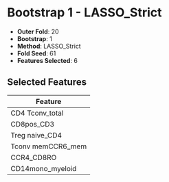 # Bootstrap 1 - LASSO_Strict

- **Outer Fold**: 20
- **Bootstrap**: 1
- **Method**: LASSO_Strict
- **Fold Seed**: 61
- **Features Selected**: 6

## Selected Features

| Feature |
|---------|
| CD4 Tconv_total |
| CD8pos_CD3 |
| Treg naive_CD4 |
| Tconv memCCR6_mem |
| CCR4_CD8RO |
| CD14mono_myeloid |
